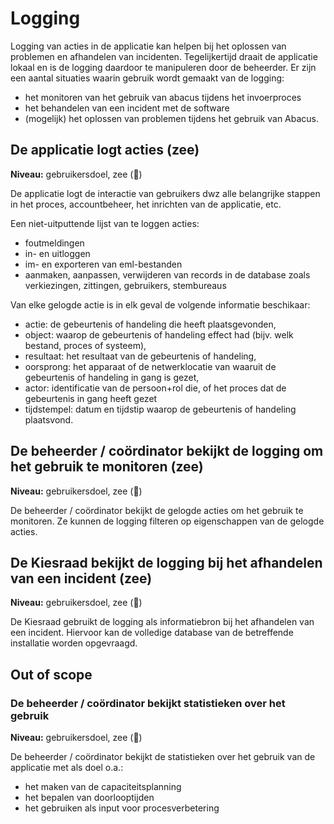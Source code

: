 # Logging

Logging van acties in de applicatie kan helpen bij het oplossen van problemen en afhandelen van incidenten. Tegelijkertijd draait de applicatie lokaal en is de logging daardoor te manipuleren door de beheerder. Er zijn een aantal situaties waarin gebruik wordt gemaakt van de logging: 

- het monitoren van het gebruik van abacus tijdens het invoerproces
- het behandelen van een incident met de software
- (mogelijk) het oplossen van problemen tijdens het gebruik van Abacus.

## De applicatie logt acties (zee)

__Niveau:__ gebruikersdoel, zee  (🌊)

De applicatie logt de interactie van gebruikers dwz alle belangrijke stappen in het proces, accountbeheer, het inrichten van de applicatie, etc.

Een niet-uitputtende lijst van te loggen acties: 

- foutmeldingen
- in- en uitloggen
- im- en exporteren van eml-bestanden
- aanmaken, aanpassen, verwijderen van records in de database zoals verkiezingen, zittingen, gebruikers, stembureaus

Van elke gelogde actie is in elk geval de volgende informatie beschikaar:

- actie: de gebeurtenis of handeling die heeft plaatsgevonden,
- object: waarop de gebeurtenis of handeling effect had (bijv. welk bestand, proces of systeem),
- resultaat: het resultaat van de gebeurtenis of handeling,
- oorsprong: het apparaat of de netwerklocatie van waaruit de gebeurtenis of handeling in gang is gezet,
- actor: identificatie van de persoon+rol die, of het proces dat de gebeurtenis in gang heeft gezet
- tijdstempel: datum en tijdstip waarop de gebeurtenis of handeling plaatsvond.


## De beheerder / coördinator bekijkt de logging om het gebruik te monitoren (zee)

__Niveau:__ gebruikersdoel, zee  (🌊)

De beheerder / coördinator bekijkt de gelogde acties om het gebruik te monitoren. Ze kunnen de logging filteren op eigenschappen van de gelogde acties.

## De Kiesraad bekijkt de logging bij het afhandelen van een incident (zee)

__Niveau:__ gebruikersdoel, zee  (🌊)

De Kiesraad gebruikt de logging als informatiebron bij het afhandelen van een incident. Hiervoor kan de volledige database van de betreffende installatie worden opgevraagd.

## Out of scope

### De beheerder / coördinator bekijkt statistieken over het gebruik

__Niveau:__ gebruikersdoel, zee  (🌊)

De beheerder / coördinator bekijkt de statistieken over het gebruik van de applicatie met als doel o.a.:
- het maken van de capaciteitsplanning
- het bepalen van doorlooptijden
- het gebruiken als input voor procesverbetering
